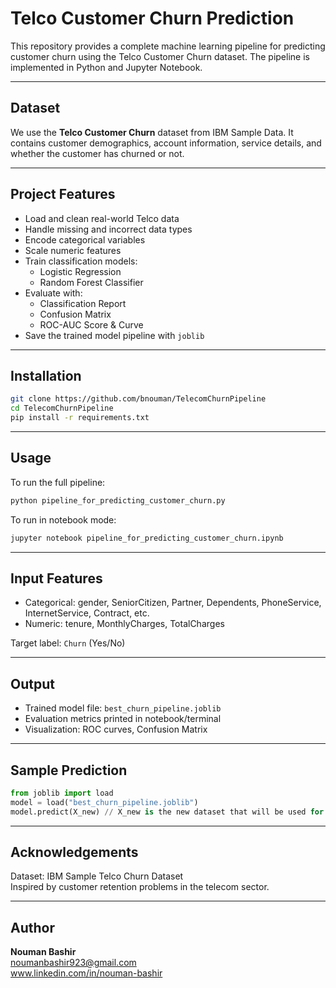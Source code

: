# Telco Customer Churn Prediction

This repository provides a complete machine learning pipeline for predicting customer churn using the Telco Customer Churn dataset. The pipeline is implemented in Python and Jupyter Notebook.

---

## Dataset

We use the **Telco Customer Churn** dataset from IBM Sample Data. It contains customer demographics, account information, service details, and whether the customer has churned or not.

---

## Project Features

- Load and clean real-world Telco data
- Handle missing and incorrect data types
- Encode categorical variables
- Scale numeric features
- Train classification models:
  - Logistic Regression
  - Random Forest Classifier
- Evaluate with:
  - Classification Report
  - Confusion Matrix
  - ROC-AUC Score & Curve
- Save the trained model pipeline with `joblib`

---

## Installation

```bash
git clone https://github.com/bnouman/TelecomChurnPipeline
cd TelecomChurnPipeline
pip install -r requirements.txt
```

---

## Usage

To run the full pipeline:

```bash
python pipeline_for_predicting_customer_churn.py
```

To run in notebook mode:

```bash
jupyter notebook pipeline_for_predicting_customer_churn.ipynb
```

---

## Input Features

- Categorical: gender, SeniorCitizen, Partner, Dependents, PhoneService, InternetService, Contract, etc.
- Numeric: tenure, MonthlyCharges, TotalCharges

Target label: `Churn` (Yes/No)

---

## Output

- Trained model file: `best_churn_pipeline.joblib`
- Evaluation metrics printed in notebook/terminal
- Visualization: ROC curves, Confusion Matrix

---

## Sample Prediction

```python
from joblib import load
model = load("best_churn_pipeline.joblib")
model.predict(X_new) // X_new is the new dataset that will be used for prediction
```

---

## Acknowledgements

Dataset: IBM Sample Telco Churn Dataset  
Inspired by customer retention problems in the telecom sector.

---

## Author

**Nouman Bashir**  
noumanbashir923@gmail.com  
www.linkedin.com/in/nouman-bashir
